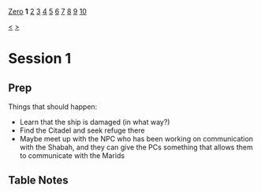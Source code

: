 [Zero](./Session0.md) **1** [2](./Session2.md) [3](./Session3.md) [4](./Session4.md) [5](./Session5.md) [6](./Session6.md) [7](./Session7.md) [8](./Session8.md) [9](./Session9.md) [10](./Session10.md)

[<](./Session0.md) [>](./Session2.md)

# Session 1

## Prep

Things that should happen:

- Learn that the ship is damaged (in what way?)
- Find the Citadel and seek refuge there
- Maybe meet up with the NPC who has been working on communication with the Shabah, and they can give the PCs something that allows them to communicate with the Marids

## Table Notes
